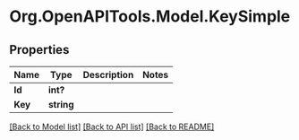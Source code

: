 # Org.OpenAPITools.Model.KeySimple

## Properties

Name | Type | Description | Notes
------------ | ------------- | ------------- | -------------
**Id** | **int?** |  | 
**Key** | **string** |  | 

[[Back to Model list]](../README.md#documentation-for-models) [[Back to API list]](../README.md#documentation-for-api-endpoints) [[Back to README]](../README.md)


